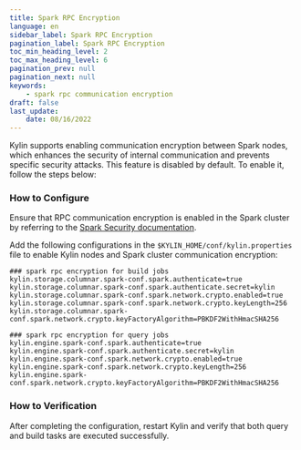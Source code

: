 ```yaml
---
title: Spark RPC Encryption
language: en
sidebar_label: Spark RPC Encryption
pagination_label: Spark RPC Encryption
toc_min_heading_level: 2
toc_max_heading_level: 6
pagination_prev: null
pagination_next: null
keywords:
    - spark rpc communication encryption
draft: false
last_update:
    date: 08/16/2022
---
```


Kylin supports enabling communication encryption between Spark nodes, which enhances the security of internal communication and prevents specific security attacks. This feature is disabled by default. To enable it, follow the steps below:

### How to Configure

Ensure that RPC communication encryption is enabled in the Spark cluster by referring to the [Spark Security documentation](https://spark.apache.org/docs/latest/security.html#authentication).

Add the following configurations in the `$KYLIN_HOME/conf/kylin.properties` file to enable Kylin nodes and Spark cluster communication encryption:

   ```properties
   ### spark rpc encryption for build jobs
   kylin.storage.columnar.spark-conf.spark.authenticate=true
   kylin.storage.columnar.spark-conf.spark.authenticate.secret=kylin
   kylin.storage.columnar.spark-conf.spark.network.crypto.enabled=true
   kylin.storage.columnar.spark-conf.spark.network.crypto.keyLength=256
   kylin.storage.columnar.spark-conf.spark.network.crypto.keyFactoryAlgorithm=PBKDF2WithHmacSHA256

   ### spark rpc encryption for query jobs
   kylin.engine.spark-conf.spark.authenticate=true
   kylin.engine.spark-conf.spark.authenticate.secret=kylin
   kylin.engine.spark-conf.spark.network.crypto.enabled=true
   kylin.engine.spark-conf.spark.network.crypto.keyLength=256
   kylin.engine.spark-conf.spark.network.crypto.keyFactoryAlgorithm=PBKDF2WithHmacSHA256
   ```

### How to Verification

After completing the configuration, restart Kylin and verify that both query and build tasks are executed successfully.
